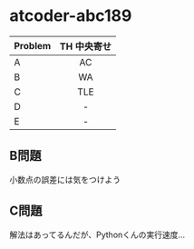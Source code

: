 # atcoder-abc189

| Problem | TH 中央寄せ |
| :--- | :---: |
| A | AC |
| B | WA |
| C | TLE |
| D | - |
| E | - |

## B問題

小数点の誤差には気をつけよう

## C問題

解法はあってるんだが、Pythonくんの実行速度…